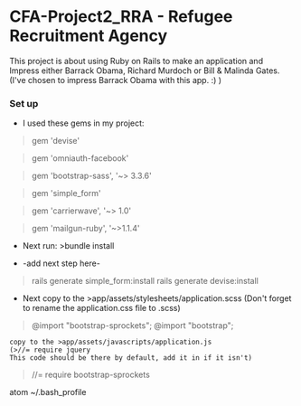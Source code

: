 # CFA-Project2_RRA - Refugee Recruitment Agency

This project is about using Ruby on Rails to make an application and Impress either Barrack Obama, Richard Murdoch or Bill & Malinda Gates. (I've chosen to impress Barrack Obama with this app. :) )

### Set up

* I used these gems in my project:

>gem 'devise'

>gem 'omniauth-facebook'

>gem 'bootstrap-sass', '~> 3.3.6'

>gem 'simple_form'

>gem 'carrierwave', '~> 1.0'

>gem 'mailgun-ruby', '~>1.1.4'

* Next run: >bundle install

* -add next step here-

>rails generate simple_form:install
>rails generate devise:install


* Next copy to the >app/assets/stylesheets/application.scss
(Don't forget to rename the application.css file to .scss)

>@import "bootstrap-sprockets";
>@import "bootstrap";

	copy to the >app/assets/javascripts/application.js
	(>//= require jquery 
	This code should be there by default, add it in if it isn't)

>//= require bootstrap-sprockets

atom ~/.bash_profile
